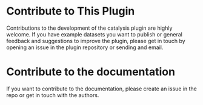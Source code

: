 # Contribute to This Plugin

Contributions to the development of the catalysis plugin are highly welcome. If you have example datasets you want to publish or general feedback and suggestions to improve the plugin, please get in touch by opening an issue in the plugin repository or sending and email.

# Contribute to the documentation

If you want to contribute to the documentation, please create an issue in the repo or get in touch with the authors.

